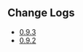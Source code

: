 ## Change Logs

- [0.9.3](https://github.com/martypitt/swagger-springmvc/issues?q=milestone%3A0.9.3) 
- [0.9.2](https://github.com/martypitt/swagger-springmvc/issues?q=milestone%3A0.9.2) 
